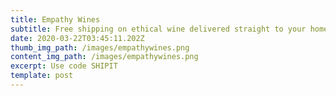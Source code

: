 ```yaml
---
title: Empathy Wines
subtitle: Free shipping on ethical wine delivered straight to your home
date: 2020-03-22T03:45:11.202Z
thumb_img_path: /images/empathywines.png
content_img_path: /images/empathywines.png
excerpt: Use code SHIPIT
template: post
---
```

